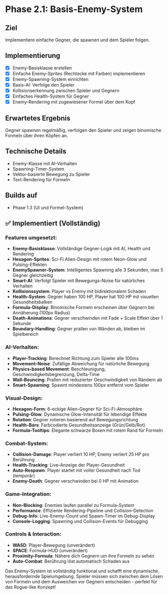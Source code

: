 # Phase 2.1: Basis-Enemy-System

## Ziel
Implementiere einfache Gegner, die spawnen und dem Spieler folgen.

## Implementierung

- [x] Enemy-Basisklasse erstellen
- [x] Einfache Enemy-Sprites (Rechtecke mit Farben) implementieren
- [x] Enemy-Spawning-System einrichten
- [x] Basis-AI: Verfolge den Spieler
- [x] Kollisionserkennung zwischen Spieler und Gegnern
- [x] Einfaches Health-System für Gegner
- [x] Enemy-Rendering mit zugewiesener Formel über dem Kopf

## Erwartetes Ergebnis
Gegner spawnen regelmäßig, verfolgen den Spieler und zeigen binomische Formeln über ihren Köpfen an.

## Technische Details
- Enemy-Klasse mit AI-Verhalten
- Spawning-Timer-System
- Vektor-basierte Bewegung zu Spieler
- Text-Rendering für Formeln

## Builds auf
- Phase 1.3 (UI und Formel-System)

## ✅ Implementiert (Vollständig)

### Features umgesetzt:
- **Enemy-Basisklasse**: Vollständige Gegner-Logik mit AI, Health und Rendering
- **Hexagon-Sprites**: Sci-Fi Alien-Design mit rotem Neon-Glow und Pulsing-Effekten
- **EnemySpawner-System**: Intelligentes Spawning alle 3 Sekunden, max 5 Gegner gleichzeitig
- **Smart-AI**: Verfolgt Spieler mit Bewegungs-Noise für natürliches Verhalten
- **Kollisionssystem**: Player vs Enemy mit bidirektionalem Schaden
- **Health-System**: Gegner haben 100 HP, Player hat 100 HP mit visuellen Gesundheitsbalken
- **Formula-Display**: Binomische Formeln erscheinen über Gegnern bei Annäherung (100px Radius)
- **Death-Animations**: Gegner verschwinden mit Fade + Scale Effekt über 1 Sekunde
- **Boundary-Handling**: Gegner prallen von Wänden ab, bleiben im Spielbereich

### AI-Verhalten:
- **Player-Tracking**: Berechnet Richtung zum Spieler alle 100ms
- **Movement-Noise**: Zufällige Abweichung für natürliche Bewegung
- **Physics-based Movement**: Beschleunigung, Geschwindigkeitsbegrenzung, Delta-Time
- **Wall-Bouncing**: Prallen mit reduzierter Geschwindigkeit von Rändern ab
- **Smart-Spawning**: Spawnt mindestens 100px entfernt vom Spieler

### Visual-Design:
- **Hexagon-Form**: 6-eckige Alien-Gegner für Sci-Fi-Atmosphäre
- **Pulsing-Glow**: Dynamische Glow-Intensität für lebendige Effekte
- **Rotation**: Gegner rotieren basierend auf Bewegungsrichtung
- **Health-Bars**: Farbcodierte Gesundheitsanzeige (Grün/Gelb/Rot)
- **Formula-Tooltips**: Elegante schwarze Boxen mit rotem Rand für Formeln

### Combat-System:
- **Collision-Damage**: Player verliert 10 HP, Enemy verliert 25 HP pro Berührung
- **Health-Tracking**: Live-Anzeige der Player-Gesundheit
- **Auto-Respawn**: Player startet mit voller Gesundheit nach Tod (temporär)
- **Enemy-Death**: Gegner verschwinden bei 0 HP mit Animation

### Game-Integration:
- **Non-Blocking**: Enemies laufen parallel zu Formula-System
- **Performance**: Effiziente Rendering-Pipeline und Collision-Detection
- **Debug-Info**: Live-Enemy-Count und Spawn-Timer im Debug-Display
- **Console-Logging**: Spawning und Collision-Events für Debugging

### Controls & Interaction:
- **WASD**: Player-Bewegung (unverändert)
- **SPACE**: Formula-HUD (unverändert)
- **Proximity-Formula**: Nähere dich Gegnern um ihre Formeln zu sehen
- **Auto-Combat**: Berührung löst automatisch Schaden aus

Das Enemy-System ist vollständig funktional und schafft eine dynamische, herausfordernde Spielumgebung. Spieler müssen sich zwischen dem Lösen von Formeln und dem Ausweichen vor Gegnern entscheiden - perfekt für das Rogue-like Konzept!
